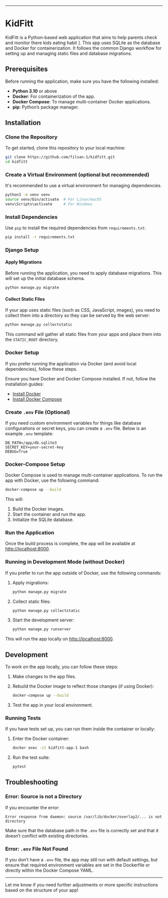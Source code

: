 

---

# KidFitt

KidFitt is a Python-based web application that aims to help parents check and monitor there kids eating habit
]. This app uses SQLite as the database and Docker for containerization. It follows the common Django workflow for setting up and managing static files and database migrations.

## Prerequisites

Before running the application, make sure you have the following installed:

- **Python 3.10** or above
- **Docker**: For containerization of the app.
- **Docker Compose**: To manage multi-container Docker applications.
- **pip**: Python’s package manager.

## Installation

### Clone the Repository

To get started, clone this repository to your local machine:

```bash
git clone https://github.com/filsan-1/kidfitt.git
cd kidfitt
```

### Create a Virtual Environment (optional but recommended)

It's recommended to use a virtual environment for managing dependencies.

```bash
python3 -m venv venv
source venv/bin/activate  # For Linux/macOS
venv\Scripts\activate     # For Windows
```

### Install Dependencies

Use `pip` to install the required dependencies from `requirements.txt`:

```bash
pip install -r requirements.txt
```

### Django Setup

#### Apply Migrations

Before running the application, you need to apply database migrations. This will set up the initial database schema.

```bash
python manage.py migrate
```

#### Collect Static Files

If your app uses static files (such as CSS, JavaScript, images), you need to collect them into a directory so they can be served by the web server:

```bash
python manage.py collectstatic
```

This command will gather all static files from your apps and place them into the `STATIC_ROOT` directory.

### Docker Setup

If you prefer running the application via Docker (and avoid local dependencies), follow these steps.

Ensure you have Docker and Docker Compose installed. If not, follow the installation guides:

- [Install Docker](https://docs.docker.com/get-docker/)
- [Install Docker Compose](https://docs.docker.com/compose/install/)

### Create `.env` File (Optional)

If you need custom environment variables for things like database configurations or secret keys, you can create a `.env` file. Below is an example `.env` template:

```dotenv
DB_PATH=/app/db.sqlite3
SECRET_KEY=your-secret-key
DEBUG=True
```

### Docker-Compose Setup

Docker Compose is used to manage multi-container applications. To run the app with Docker, use the following command:

```bash
docker-compose up --build
```

This will:

1. Build the Docker images.
2. Start the container and run the app.
3. Initialize the SQLite database.

### Run the Application

Once the build process is complete, the app will be available at [http://localhost:8000](http://localhost:8000).

### Running in Development Mode (without Docker)

If you prefer to run the app outside of Docker, use the following commands:

1. Apply migrations:

   ```bash
   python manage.py migrate
   ```

2. Collect static files:

   ```bash
   python manage.py collectstatic
   ```

3. Start the development server:

   ```bash
   python manage.py runserver
   ```

This will run the app locally on [http://localhost:8000](http://localhost:8000).

## Development

To work on the app locally, you can follow these steps:

1. Make changes to the app files.
2. Rebuild the Docker image to reflect those changes (if using Docker):

   ```bash
   docker-compose up --build
   ```

3. Test the app in your local environment.

### Running Tests

If you have tests set up, you can run them inside the container or locally:

1. Enter the Docker container:

   ```bash
   docker exec -it kidfitt-app-1 bash
   ```

2. Run the test suite:

   ```bash
   pytest
   ```

## Troubleshooting

### Error: Source is not a Directory

If you encounter the error:

```
Error response from daemon: source /var/lib/docker/overlay2/... is not directory
```

Make sure that the database path in the `.env` file is correctly set and that it doesn’t conflict with existing directories.

### Error: `.env` File Not Found

If you don’t have a `.env` file, the app may still run with default settings, but ensure that required environment variables are set in the Dockerfile or directly within the Docker Compose YAML.

---

Let me know if you need further adjustments or more specific instructions based on the structure of your app!
